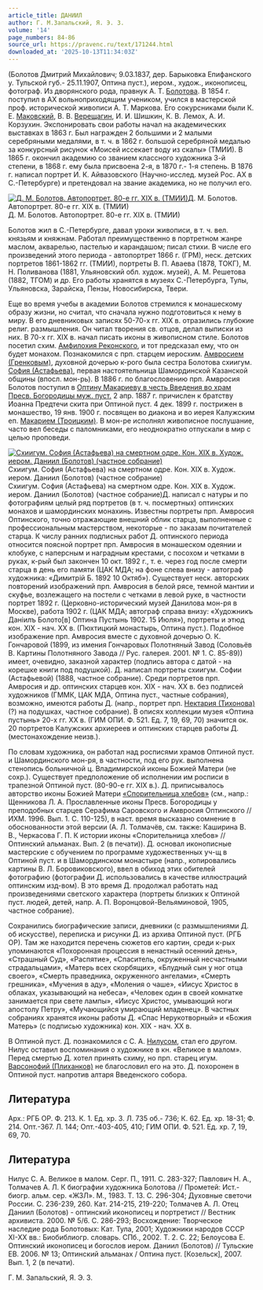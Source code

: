 ```yaml
---
article_title: ДАНИИЛ
author: Г. М.Запальский, Я. Э. З.
volume: '14'
page_numbers: 84-86
source_url: https://pravenc.ru/text/171244.html
downloaded_at: '2025-10-13T11:34:03Z'
---
```


(Болотов Дмитрий Михайлович; 9.03.1837, дер. Барыковка Епифанского у. Тульской губ.- 25.11.1907, Оптина пуст.), иером., худож., иконописец, фотограф. Из дворянского рода, правнук А. Т. [Болотова](https://pravenc.ru/text/БОЛОТОВ.html). В 1854 г. поступил в АХ вольноприходящим учеником, учился в мастерской проф. исторической живописи А. Т. Маркова. Его сокурсниками были К. Е. [Маковский](https://pravenc.ru/text/Маковский.html), В. В. [Верещагин](https://pravenc.ru/text/Верещагин.html), И. И. Шишкин, К. В. Лемох, А. И. Корзухин. Экспонировать свои работы начал на академических выставках в 1863 г. Был награжден 2 большими и 2 малыми серебряными медалями, в т. ч. в 1862 г. большой серебряной медалью за конкурсный рисунок «Моисей иссекает воду из скалы» (ТМИИ). В 1865 г. окончил академию со званием классного художника 3-й степени, в 1868 г. ему была присвоена 2-я, в 1870 г.- 1-я степень. В 1876 г. написал портрет И. К. Айвазовского (Научно-исслед. музей Рос. АХ в С.-Петербурге) и претендовал на звание академика, но не получил его.

[![Д. М. Болотов. Автопортрет. 80-е гг. XIX в. (ТМИИ)](https://pravenc.ru/data/493/478/1234/i200.jpg "Кликните для увеличения картинки")](https://pravenc.ru/data/493/478/1234/i400.jpg)Д. М. Болотов. Автопортрет. 80-е гг. XIX в. (ТМИИ)  
Д. М. Болотов. Автопортрет. 80-е гг. XIX в. (ТМИИ)

Болотов жил в С.-Петербурге, давал уроки живописи, в т. ч. вел. князьям и княжнам. Работал преимущественно в портретном жанре маслом, акварелью, пастелью и карандашом; писал стихи. В числе его произведений этого периода - автопортрет 1866 г. (ГРМ), неск. детских портретов 1861-1862 гг. (ТМИИ), портреты В. П. Аваева (1878, ТОКГ), М. Н. Поливанова (1881, Ульяновский обл. худож. музей), А. М. Решетова (1882, ТГОМ) и др. Его работы хранятся в музеях С.-Петербурга, Тулы, Ульяновска, Зарайска, Пензы, Новосибирска, Твери.

Еще во время учебы в академии Болотов стремился к монашескому образу жизни, но считал, что сначала нужно подготовиться к нему в миру. В его дневниковых записях 50-70-х гг. XIX в. отразились глубокие религ. размышления. Он читал творения св. отцов, делал выписки из них. В 70-х гг. XIX в. начал писать иконы в живописном стиле. Болотов посетил схим. [Амфилохия Реконского](<https://pravenc.ru/text/Амфилохия Реконского.html>), и тот предсказал ему, что он будет монахом. Познакомился с прп. старцем иеросхим. [Амвросием (Гренковым)](<https://pravenc.ru/text/Амвросий (Гренков).html>), духовной дочерью к-рого была сестра Болотова схиигум. [София (Астафьева)](<https://pravenc.ru/text/София (Астафьева).html>), первая настоятельница Шамординской Казанской общины (впосл. мон-рь). В 1886 г. по благословению прп. Амвросия Болотов поступил в [Оптину Макариеву в честь Введения во храм Пресв. Богородицы муж. пуст.](<https://pravenc.ru/text/Оптину Макариеву в честь Введения во храм Пресв  Богородицы муж  пуст .html>) 2 апр. 1887 г. причислен к братству Иоанна Предтечи скита при Оптиной пуст. 4 дек. 1899 г. пострижен в монашество, 19 янв. 1900 г. посвящен во диакона и во иерея Калужским еп. [Макарием (Троицким)](<https://pravenc.ru/text/Макарием (Троицким).html>). В мон-ре исполнял живописное послушание, часто вел беседы с паломниками, его неоднократно отпускали в мир с целью проповеди.

[![Схиигум. София (Астафьева) на смертном одре. Кон. XIX в. Худож. иером. Даниил (Болотов) (частное собрание)](https://pravenc.ru/data/555/478/1234/i200.jpg "Кликните для увеличения картинки")](https://pravenc.ru/data/555/478/1234/i400.jpg)Схиигум. София (Астафьева) на смертном одре. Кон. XIX в. Худож. иером. Даниил (Болотов) (частное собрание)  
Схиигум. София (Астафьева) на смертном одре. Кон. XIX в. Худож. иером. Даниил (Болотов) (частное собрание)Д. написал с натуры и по фотографиям целый ряд портретов (в т. ч. посмертных) оптинских монахов и шамординских монахинь. Известны портреты прп. Амвросия Оптинского, точно отражающие внешний облик старца, выполненные с профессиональным мастерством, некоторые - по заказам почитателей старца. К числу ранних подписных работ Д. оптинского периода относится поясной портрет прп. Амвросия в монашеском одеянии и клобуке, с наперсным и наградным крестами, с посохом и четками в руках, к-рый был закончен 10 окт. 1892 г., т. е. через год после смерти старца в день его памяти (ЦАК МДА; на фоне слева внизу - автограф художника: «Димитрiй Б. 1892 10 Октяб»). Существует неск. авторских повторений изображений прп. Амвросия в белой рясе, темной мантии и скуфье, возлежащего на постели с четками в левой руке, в частности портрет 1892 г. (Церковно-исторический музей Данилова мон-ря в Москве), работа 1902 г. (ЦАК МДА; автограф справа внизу: «Художникъ Данiилъ Болото[в] Оптина Пустынь 1902. 15 Июля»), портреты и этюд кон. XIX - нач. XX в. (Пюхтицкий монастырь, Оптина пуст.). Подобное изображение прп. Амвросия вместе с духовной дочерью О. К. Гончаровой (1899, из имения Гончаровых Полотняный Завод (Соловьёв В. Картины Полотняного Завода // Рус. галерея. 2001. № 1. С. 85-89)) имеет, очевидно, заказной характер (подпись автора с датой - на корешке книги под подушкой). Д. написал портреты схиигум. Софии (Астафьевой) (1888, частное собрание). Среди портретов прп. Амвросия и др. оптинских старцев кон. XIX - нач. XX в. без подписей художников (ГММК, ЦАК МДА, Оптина пуст., частные собрания), возможно, имеются работы Д. (напр., портрет прп. [Нектария (Тихонова)](<https://pravenc.ru/text/Нектария (Тихонова).html>) (?) на подушках, частное собрание). В описях коллекции музея «Оптина пустынь» 20-х гг. XX в. (ГИМ ОПИ. Ф. 521. Ед. 7, 19, 69, 70) значится ок. 20 портретов Калужских архиереев и оптинских старцев работы Д. (местонахождение неизв.).

По словам художника, он работал над росписями храмов Оптиной пуст. и Шамординского мон-ря, в частности, под его рук. выполнена стенопись больничной ц. Владимирской иконы Божией Матери (не сохр.). Существует предположение об исполнении им росписи в трапезной Оптиной пуст. (80-90-е гг. XIX в.). Д. приписывалось авторство иконы Божией Матери [«Спорительница хлебов»](<https://pravenc.ru/text/ Спорительница хлебов .html>) (см., напр.: Щенникова Л. А. Прославленные иконы Пресв. Богородицы у преподобных старцев Серафима Саровского и Амвросия Оптинского // ИХМ. 1996. Вып. 1. С. 110-125), в наст. время высказано сомнение в обоснованности этой версии (А. Л. Толмачёв, см. также: Каширина В. В., Черкасова Г. П. К истории иконы «Спорительница хлебов» // Оптинский альманах. Вып. 2 (в печати)). Д. основал иконописные мастерские с обучением по программе художественных уч-щ в Оптиной пуст. и в Шамординском монастыре (напр., копировались картины В. Л. Боровиковского), ввел в обиход этих обителей фотографию (фотографии Д. использовались в качестве иллюстраций оптинским изд-вом). В это время Д. продолжал работать над произведениями светского характера (портреты близких к Оптиной пуст. людей, детей, напр. А. П. Воронцовой-Вельяминовой, 1905, частное собрание).

Сохранились биографические записи, дневники (с размышлениями Д. об искусстве), переписка и рисунки Д. из архива Оптиной пуст. (РГБ ОР). Там же находится перечень сюжетов его картин, среди к-рых упоминаются «Похоронная процессия в ненастный осенний день», «Страшный Суд», «Распятие», «Спаситель, окруженный несчастными страдальцами», «Матерь всех скорбящих», «Блудный сын у ног отца своего», «Смерть праведника, окруженного ангелами», «Смерть грешника», «Мучения в аду», «Моления о чаше», «Иисус Христос в облаках, указывающий на небеса», «Человек один в своей комнатке занимается при свете лампы», «Иисус Христос, умывающий ноги апостолу Петру», «Мучающийся умирающий младенец». В частных собраниях хранятся иконы работы Д. «Спас Нерукотворный» и «Божия Матерь» (с подписью художника) кон. XIX - нач. XX в.

В Оптиной пуст. Д. познакомился с С. А. [Нилусом](https://pravenc.ru/text/Нилусом.html), стал его другом. Нилус оставил воспоминания о художнике в кн. «Великое в малом». Перед смертью Д. хотел принять схиму, но прп. старец игум. [Варсонофий (Плиханков)](<https://pravenc.ru/text/Варсонофий (Плиханков).html>) не благословил его на это. Д. похоронен в Оптиной пуст. напротив алтаря Введенского собора.

## Литература

Арх.: РГБ ОР. Ф. 213. К. 1. Ед. хр. 3. Л. 735 об.- 736; К. 62. Ед. хр. 18-31; Ф. 214. Опт.-367. Л. 144; Опт.-403-405, 410; ГИМ ОПИ. Ф. 521. Ед. хр. 7, 19, 69, 70.

## Литература

Нилус С. А. Великое в малом. Серг. П., 1911. С. 283-327; Павлович Н. А., Толмачев А. Л. К биографии художника Болотова // Прометей: Ист.-биогр. альм. сер. «ЖЗЛ». М., 1983. Т. 13. С. 296-304; Духовные светочи России. С. 236-239, 260. Кат. 214-215, 219-220; Толмачев А. Л. Отец Даниил (Болотов) - оптинский иконописец и портретист // Вестник архивиста. 2000. № 5/6. С. 286-293; Восхождение: Творческое наследие рода Болотовых: Кат. Тула, 2001; Художники народов СССР XI-XX вв.: Биобиблиогр. словарь. СПб., 2002. Т. 2. С. 22; Белоусова Е. Оптинский иконописец и богослов иером. Даниил (Болотов) // Тульские ЕВ. 2006. № 13; Оптинский альманах / Оптина пуст. [Козельск], 2007. Вып. 1, 2 (в печати).

Г. М.  Запальский,   Я. Э. З.
